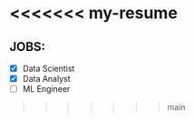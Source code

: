 <<<<<<< my-resume
=======
## JOBS:
- [x] Data Scientist
- [x] Data Analyst
- [ ] ML Engineer
>>>>>>> main
